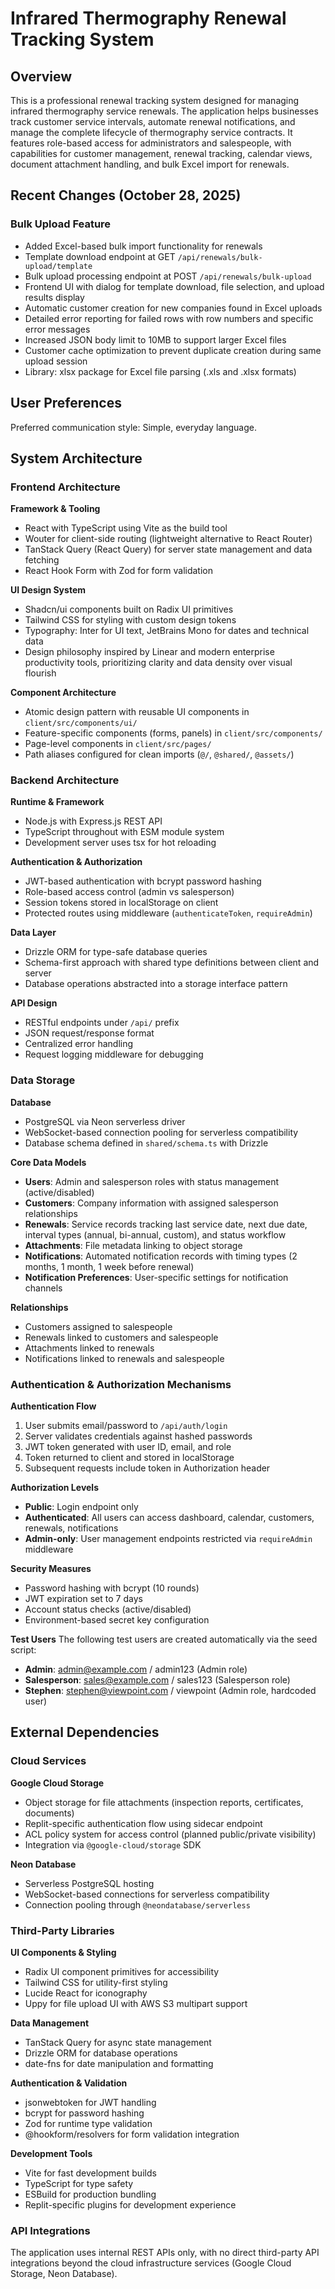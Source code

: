 # Infrared Thermography Renewal Tracking System

## Overview

This is a professional renewal tracking system designed for managing infrared thermography service renewals. The application helps businesses track customer service intervals, automate renewal notifications, and manage the complete lifecycle of thermography service contracts. It features role-based access for administrators and salespeople, with capabilities for customer management, renewal tracking, calendar views, document attachment handling, and bulk Excel import for renewals.

## Recent Changes (October 28, 2025)

### Bulk Upload Feature
- Added Excel-based bulk import functionality for renewals
- Template download endpoint at GET `/api/renewals/bulk-upload/template`
- Bulk upload processing endpoint at POST `/api/renewals/bulk-upload`
- Frontend UI with dialog for template download, file selection, and upload results display
- Automatic customer creation for new companies found in Excel uploads
- Detailed error reporting for failed rows with row numbers and specific error messages
- Increased JSON body limit to 10MB to support larger Excel files
- Customer cache optimization to prevent duplicate creation during same upload session
- Library: xlsx package for Excel file parsing (.xls and .xlsx formats)

## User Preferences

Preferred communication style: Simple, everyday language.

## System Architecture

### Frontend Architecture

**Framework & Tooling**
- React with TypeScript using Vite as the build tool
- Wouter for client-side routing (lightweight alternative to React Router)
- TanStack Query (React Query) for server state management and data fetching
- React Hook Form with Zod for form validation

**UI Design System**
- Shadcn/ui components built on Radix UI primitives
- Tailwind CSS for styling with custom design tokens
- Typography: Inter for UI text, JetBrains Mono for dates and technical data
- Design philosophy inspired by Linear and modern enterprise productivity tools, prioritizing clarity and data density over visual flourish

**Component Architecture**
- Atomic design pattern with reusable UI components in `client/src/components/ui/`
- Feature-specific components (forms, panels) in `client/src/components/`
- Page-level components in `client/src/pages/`
- Path aliases configured for clean imports (`@/`, `@shared/`, `@assets/`)

### Backend Architecture

**Runtime & Framework**
- Node.js with Express.js REST API
- TypeScript throughout with ESM module system
- Development server uses tsx for hot reloading

**Authentication & Authorization**
- JWT-based authentication with bcrypt password hashing
- Role-based access control (admin vs salesperson)
- Session tokens stored in localStorage on client
- Protected routes using middleware (`authenticateToken`, `requireAdmin`)

**Data Layer**
- Drizzle ORM for type-safe database queries
- Schema-first approach with shared type definitions between client and server
- Database operations abstracted into a storage interface pattern

**API Design**
- RESTful endpoints under `/api/` prefix
- JSON request/response format
- Centralized error handling
- Request logging middleware for debugging

### Data Storage

**Database**
- PostgreSQL via Neon serverless driver
- WebSocket-based connection pooling for serverless compatibility
- Database schema defined in `shared/schema.ts` with Drizzle

**Core Data Models**
- **Users**: Admin and salesperson roles with status management (active/disabled)
- **Customers**: Company information with assigned salesperson relationships
- **Renewals**: Service records tracking last service date, next due date, interval types (annual, bi-annual, custom), and status workflow
- **Attachments**: File metadata linking to object storage
- **Notifications**: Automated notification records with timing types (2 months, 1 month, 1 week before renewal)
- **Notification Preferences**: User-specific settings for notification channels

**Relationships**
- Customers assigned to salespeople
- Renewals linked to customers and salespeople
- Attachments linked to renewals
- Notifications linked to renewals and salespeople

### Authentication & Authorization Mechanisms

**Authentication Flow**
1. User submits email/password to `/api/auth/login`
2. Server validates credentials against hashed passwords
3. JWT token generated with user ID, email, and role
4. Token returned to client and stored in localStorage
5. Subsequent requests include token in Authorization header

**Authorization Levels**
- **Public**: Login endpoint only
- **Authenticated**: All users can access dashboard, calendar, customers, renewals, notifications
- **Admin-only**: User management endpoints restricted via `requireAdmin` middleware

**Security Measures**
- Password hashing with bcrypt (10 rounds)
- JWT expiration set to 7 days
- Account status checks (active/disabled)
- Environment-based secret key configuration

**Test Users**
The following test users are created automatically via the seed script:
- **Admin**: admin@example.com / admin123 (Admin role)
- **Salesperson**: sales@example.com / sales123 (Salesperson role)
- **Stephen**: stephen@viewpoint.com / viewpoint (Admin role, hardcoded user)

## External Dependencies

### Cloud Services

**Google Cloud Storage**
- Object storage for file attachments (inspection reports, certificates, documents)
- Replit-specific authentication flow using sidecar endpoint
- ACL policy system for access control (planned public/private visibility)
- Integration via `@google-cloud/storage` SDK

**Neon Database**
- Serverless PostgreSQL hosting
- WebSocket-based connections for serverless compatibility
- Connection pooling through `@neondatabase/serverless`

### Third-Party Libraries

**UI Components & Styling**
- Radix UI component primitives for accessibility
- Tailwind CSS for utility-first styling
- Lucide React for iconography
- Uppy for file upload UI with AWS S3 multipart support

**Data Management**
- TanStack Query for async state management
- Drizzle ORM for database operations
- date-fns for date manipulation and formatting

**Authentication & Validation**
- jsonwebtoken for JWT handling
- bcrypt for password hashing
- Zod for runtime type validation
- @hookform/resolvers for form validation integration

**Development Tools**
- Vite for fast development builds
- TypeScript for type safety
- ESBuild for production bundling
- Replit-specific plugins for development experience

### API Integrations

The application uses internal REST APIs only, with no direct third-party API integrations beyond the cloud infrastructure services (Google Cloud Storage, Neon Database).